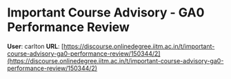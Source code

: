 # Important Course Advisory - GA0 Performance Review

**User**: carlton
**URL**: [https://discourse.onlinedegree.iitm.ac.in/t/important-course-advisory-ga0-performance-review/150344/2](https://discourse.onlinedegree.iitm.ac.in/t/important-course-advisory-ga0-performance-review/150344/2)



